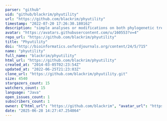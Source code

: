 ```yaml
---
parser: "github"
uid: "github/blackrim/phyutility"
url: "https://github.com/blackrim/phyutility"
timestamp: "2022-07-20 17:26:30.180162"
description: "simple analyses or modifications on both phylogenetic trees and data matrices"
avatar: "https://avatars.githubusercontent.com/u/160553?v=4"
repo_url: "https://github.com/blackrim/phyutility"
title: "Phyutility"
doi: "http://bioinformatics.oxfordjournals.org/content/24/5/715"
name: "phyutility"
full_name: "blackrim/phyutility"
html_url: "https://github.com/blackrim/phyutility"
created_at: "2014-03-05T02:23:54Z"
updated_at: "2022-06-25T21:23:03Z"
clone_url: "https://github.com/blackrim/phyutility.git"
size: 4540
stargazers_count: 15
watchers_count: 15
language: "Java"
open_issues_count: 1
subscribers_count: 1
owner: {"html_url": "https://github.com/blackrim", "avatar_url": "https://avatars.githubusercontent.com/u/160553?v=4", "login": "blackrim", "type": "User"}
date: "2025-06-28 14:27:47.254864"
---
```


